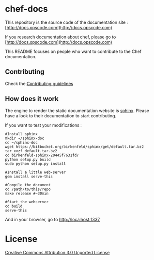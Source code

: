 # chef-docs

This repository is the source code of the documentation site : [http://docs.opscode.com](http://docs.opscode.com)

If you research documentation about chef, please go to [http://docs.opscode.com](http://docs.opscode.com)

This README focuses on people who want to contribute to the Chef documentation.

## Contributing

Check the [Contributing guidelines](https://github.com/opscode/chef-docs/blob/master/CONTRIBUTING)

## How does it work

The engine to render the static documentation website is [sphinx](http://sphinx-doc.org/). Please have a look to their documentation to start contributing.

If you want to test your modifications : 
    
    #Install sphinx
    mkdir ~/sphinx-doc
    cd ~/sphinx-doc
    wget https://bitbucket.org/birkenfeld/sphinx/get/default.tar.bz2
    tar xvzf default.tar.bz2
    cd birkenfeld-sphinx-20445f7631fd/
    python setup.py build
    sudo python setup.py install

    #Install a little web-server
    gem install serve-this

    #Compile the document
    cd /path/to/this/repo
    make release #~30min

    #Start the webserver
    cd build
    serve-this

And in your browser, go to [http://localhost:1337](http://localhost:1337)

# License

[Creative Commons Attribution 3.0 Unported License](http://creativecommons.org/licenses/by/3.0/)
